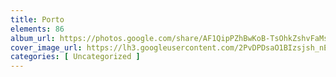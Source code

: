 ```yaml
---
title: Porto
elements: 86
album_url: https://photos.google.com/share/AF1QipPZhBwKoB-TsOhkZshvFaMsvtuWrQO8zOajqjKkBLddFg5_A1sgcJg2VdMGni1fMA?key=SGxHenE1UGhBbUxZSTNnT1MzZE91bzZyM2V2aUFB
cover_image_url: https://lh3.googleusercontent.com/2PvDPDsaO1BIzsjsh_nE1tRSEr9a30olBlcOFklqWnubS3qH-zFOyg55Nl-ctkXTRe2fVnPoss6e_6R_RFBI82fjIgz_K1BIsvfMX12rZegYFO83FDB6VSymSBgqh8l3oO-TWthne_4nce6aTfqpyQ0f282PUdLge0BatmjFba3Em65SVUsbWmDfWIvlu6-x9Xm0SlVFy7Li0KWTqIn99ndTAds5ISCCtaYDRA_JrX8LJMD5SeIR-5qW-pPpjC7xPhI5dEf1Net9bcxwqZ8CeQKgtV5uJ2rg6_c0sK6xRhHB6q-yxv2ibEShsHMokP0TfmCj5s64LBG9rkhj9sG74EkPQan1yUptmPXpKphBoqYEAp-sgLj7iHql1Yb3AaPeBKJ7Y14Hx778tfdwQO7su01DbF8HleNVuMxBwALN4ni6WrTmrUqUx04pG-p3tEJJF6346NcvRSTg1ea90eop38NajOreOYdyo82LdVCiKM9h6dC-74IW2-3O7nY_z1zi_wUcZVVxADNFCSI8GIiOU42s5MbhfblRB2x7KAZfLTXRJgfWBRNTsxkHapVwOCLE2VHnWQ7j-UhpPx4n-T1I20b6AMqFTjq76y1achNQz-J8ZITpVcllkfyg7eOnSr30H9L-qUUo5vg9vvHI1gTEiTHdYNGolqGsp0loPqFyWxG7SABBJM9V1Mz5uOHvgyE5912inpA7Y0Ne3wusPEUt1sKRvh3Mvgm3F5zpIMD1Mh4WEaiHveDuqOzaVWQiMasCM15qETH3pOxydehFsX3082RlD-hpJUGkTGoeOkjoGk_ioZfKfnRf0DC9QLBWGjmEllnYv68Fw76RTYJIEVJQbYiKBrhozFY-rQZXGQHsm_2tbU5y7g7oXScnsye0CDUA9WFDofTbUelCT_qkzuNvanZt6QRXRCD4FUhuF-clJmS_p_IglJ1WJp54M8F05iF09AxnJFCG5InU4h2E1XLyNW7hMr2AptMGnndoNS2hZkKQ3qQBusjT_kgt5meubFqN7A71RKMxctC-qAnoBt4xdC0mGcmtBw=s239-p-k-no?authuser=0
categories: [ Uncategorized ]
---
```

